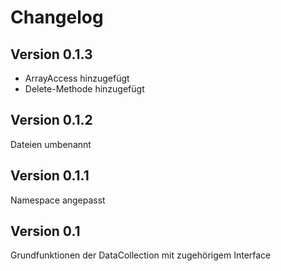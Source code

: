 # Changelog 


## Version 0.1.3

- ArrayAccess hinzugefügt
- Delete-Methode hinzugefügt


## Version 0.1.2

Dateien umbenannt

 
## Version 0.1.1

Namespace angepasst


## Version 0.1

Grundfunktionen der DataCollection mit zugehörigem Interface

